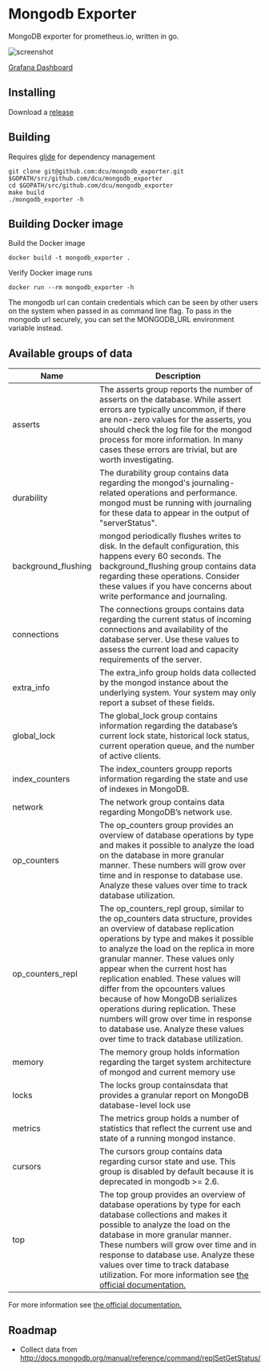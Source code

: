 # Mongodb Exporter

MongoDB exporter for prometheus.io, written in go.

![screenshot](https://raw.githubusercontent.com/dcu/mongodb_exporter/321189c90831d5ad5a8c6fb04925a335b37f51b8/screenshots/mongodb-dashboard-1.png)

[Grafana Dashboard](https://grafana.com/dashboards/2583)

## Installing

Download a [release](https://github.com/dcu/mongodb_exporter/releases)

## Building

Requires [glide](https://github.com/Masterminds/glide) for dependency management

    git clone git@github.com:dcu/mongodb_exporter.git $GOPATH/src/github.com/dcu/mongodb_exporter
    cd $GOPATH/src/github.com/dcu/mongodb_exporter
    make build
    ./mongodb_exporter -h

## Building Docker image

Build the Docker image

    docker build -t mongodb_exporter .

Verify Docker image runs

    docker run --rm mongodb_exporter -h

The mongodb url can contain credentials which can be seen by other users on the system when passed in as command line flag.
To pass in the mongodb url securely, you can set the MONGODB_URL environment variable instead.

## Available groups of data

Name     | Description
---------|------------
asserts | The asserts group reports the number of asserts on the database. While assert errors are typically uncommon, if there are non-zero values for the asserts, you should check the log file for the mongod process for more information. In many cases these errors are trivial, but are worth investigating.
durability | The durability group contains data regarding the mongod's journaling-related operations and performance. mongod must be running with journaling for these data to appear in the output of "serverStatus".
background_flushing | mongod periodically flushes writes to disk. In the default configuration, this happens every 60 seconds. The background_flushing group contains data regarding these operations. Consider these values if you have concerns about write performance and journaling.
connections | The connections groups contains data regarding the current status of incoming connections and availability of the database server. Use these values to assess the current load and capacity requirements of the server.
extra_info | The extra_info group holds data collected by the mongod instance about the underlying system. Your system may only report a subset of these fields.
global_lock | The global_lock group contains information regarding the database’s current lock state, historical lock status, current operation queue, and the number of active clients.
index_counters | The index_counters groupp reports information regarding the state and use of indexes in MongoDB.
network | The network group contains data regarding MongoDB’s network use.
op_counters | The op_counters group provides an overview of database operations by type and makes it possible to analyze the load on the database in more granular manner. These numbers will grow over time and in response to database use. Analyze these values over time to track database utilization.
op_counters_repl | The op_counters_repl group, similar to the op_counters data structure, provides an overview of database replication operations by type and makes it possible to analyze the load on the replica in more granular manner. These values only appear when the current host has replication enabled. These values will differ from the opcounters values because of how MongoDB serializes operations during replication. These numbers will grow over time in response to database use. Analyze these values over time to track database utilization.
memory | The memory group holds information regarding the target system architecture of mongod and current memory use
locks | The locks group containsdata that provides a granular report on MongoDB database-level lock use
metrics | The metrics group holds a number of statistics that reflect the current use and state of a running mongod instance.
cursors | The cursors group contains data regarding cursor state and use. This group is disabled by default because it is deprecated in mongodb >= 2.6.
top | The top group provides an overview of database operations by type for each database collections and makes it possible to analyze the load on the database in more granular manner. These numbers will grow over time and in response to database use. Analyze these values over time to track database utilization. For more information see [the official documentation.](http://docs.mongodb.com/manual/reference/command/top/index.html)

For more information see [the official documentation.](http://docs.mongodb.org/manual/reference/command/serverStatus/)


## Roadmap

- Collect data from http://docs.mongodb.org/manual/reference/command/replSetGetStatus/
